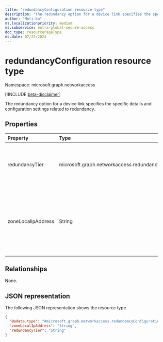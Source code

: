 ```yaml
---
title: "redundancyConfiguration resource type"
description: "The redundancy option for a device link specifies the specific details and configuration settings related to redundancy. "
author: "Moti-ba"
ms.localizationpriority: medium
ms.subservice: entra-global-secure-access
doc_type: resourcePageType
ms.date: 07/22/2024
---
```


# redundancyConfiguration resource type

Namespace: microsoft.graph.networkaccess

[!INCLUDE [beta-disclaimer](../../includes/beta-disclaimer.md)]

The redundancy option for a device link specifies the specific details and configuration settings related to redundancy. 

## Properties
|Property|Type|Description|
|:---|:---|:---|
|redundancyTier|microsoft.graph.networkaccess.redundancyTier|Specifies the Device link SKU	.The possible values are: `noRedundancy`, `zoneRedundancy`.|
|zoneLocalIpAddress|String|Indicate the specific IP address used for establishing the Border Gateway Protocol (BGP) connection with Microsoft's network.|

## Relationships
None.

## JSON representation
The following JSON representation shows the resource type.
<!-- {
  "blockType": "resource",
  "@odata.type": "microsoft.graph.networkaccess.redundancyConfiguration"
}
-->
``` json
{
  "@odata.type": "#microsoft.graph.networkaccess.redundancyConfiguration",
  "zoneLocalIpAddress": "String",
  "redundancyTier": "String"
}
```

